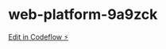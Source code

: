 # web-platform-9a9zck

[Edit in Codeflow ⚡️](https://stackblitz.com/~/github.com/gmth6789/web-platform-9a9zck)